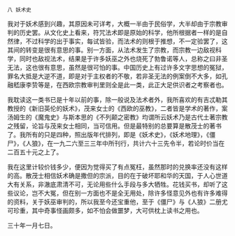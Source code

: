     八 妖术史 

   我对于妖术感到兴趣，其原因未可详考，大概一半由于民俗学，大半却由于宗教审判的历史罢。从文化史上看来，符咒法术即是原始的科学，他所根据者一样的是自然律，不过科学的出于事实，每试皆验，而法术的则根于推想，不一定验罢了，这其间的转变是很有意思的事。别一方面，从法术发生了宗教，而宗教一边敌视科学，同时也敌视法术，结果是于许多妖巫之外也烧死了勃鲁诺等人，总称之曰非圣无法，这也很有意思，虽然是很可怕的事。中国历史上有过许多文字思想的冤狱，罪名大抵是大逆不道，即是对于主权者的不敬，若非圣无法的例案倒不大多，如孔融嵇康李贽等是，在西欧宗教审判里则全是此一类，此正大足供识者之考察者也。

   我耽读这一类书已是十年以前的事，除一般说及法术者外，我所喜欢的有吉忒勒其教授的《新旧英伦的妖术》，茂来女士的《西欧的巫教》，二者皆是学术的著作，案汤姆生的《魔鬼史》与斯本思的《不列颠之密教》均谓所云妖术乃是古代土著宗教之残留，论旨与茂来女士相同，当可信用。但是最特别的总要算是散茂士的著书了。我所有的只是四种，照出版年代排列，即是《妖术史》，《妖术地理》，《僵尸》，《人狼》，在一九二六至三三年中所刊行，共计六十三先令半，若论时价当在二百五十元之上了。

   我在这里计较价钱多少，便因为觉得买了有点冤枉，虽然那时的兑换率还没有这样的高。散茂士相信妖术确是撒但的宗派，目的在于破坏耶和华的天国，于人心世道大有关系，非澈底肃清不可，无论用些什么手段与多大牺牲。花钱买书，却听了这些议论，岂不大冤，但在别一方面也不是全无用处，除许多怪意见外也有许多难得的资料，关于妖巫审判的，所以我至今还宝重他，至于《僵尸》与《人狼》二册尤可珍重，其中奇事怪画颇多，如不怕会做噩梦，大可供枕上读书之用也。

   三十年一月七日。


